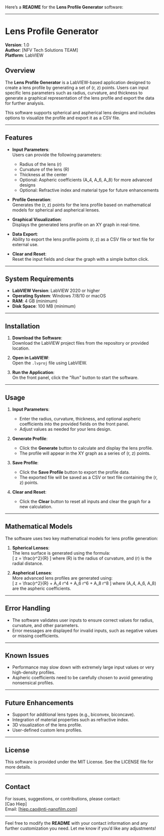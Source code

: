 Here’s a **README** for the **Lens Profile Generator** software:

---

# **Lens Profile Generator**

**Version**: 1.0  
**Author**: [NFV Tech Solutions TEAM]  
**Platform**: LabVIEW

## **Overview**

The **Lens Profile Generator** is a LabVIEW-based application designed to create a lens profile by generating a set of (r, z) points. Users can input specific lens parameters such as radius, curvature, and thickness to generate a graphical representation of the lens profile and export the data for further analysis.

This software supports spherical and aspherical lens designs and includes options to visualize the profile and export it as a CSV file.

---

## **Features**

- **Input Parameters**:  
  Users can provide the following parameters:
  - Radius of the lens (r)
  - Curvature of the lens (R)
  - Thickness at the center
  - Optional: Aspheric coefficients \(A_4, A_6, A_8\) for more advanced designs
  - Optional: Refractive index and material type for future enhancements

- **Profile Generation**:  
  Generates the (r, z) points for the lens profile based on mathematical models for spherical and aspherical lenses.

- **Graphical Visualization**:  
  Displays the generated lens profile on an XY graph in real-time.

- **Data Export**:  
  Ability to export the lens profile points (r, z) as a CSV file or text file for external use.

- **Clear and Reset**:  
  Reset the input fields and clear the graph with a simple button click.

---

## **System Requirements**

- **LabVIEW Version**: LabVIEW 2020 or higher
- **Operating System**: Windows 7/8/10 or macOS
- **RAM**: 4 GB (minimum)
- **Disk Space**: 100 MB (minimum)
  
---

## **Installation**

1. **Download the Software**:  
   Download the LabVIEW project files from the repository or provided location.

2. **Open in LabVIEW**:  
   Open the `.lvproj` file using LabVIEW.

3. **Run the Application**:  
   On the front panel, click the "Run" button to start the software.

---

## **Usage**

1. **Input Parameters**:  
   - Enter the radius, curvature, thickness, and optional aspheric coefficients into the provided fields on the front panel.
   - Adjust values as needed for your lens design.

2. **Generate Profile**:  
   - Click the **Generate** button to calculate and display the lens profile.
   - The profile will appear in the XY graph as a series of (r, z) points.

3. **Save Profile**:  
   - Click the **Save Profile** button to export the profile data.
   - The exported file will be saved as a CSV or text file containing the (r, z) points.

4. **Clear and Reset**:  
   - Click the **Clear** button to reset all inputs and clear the graph for a new calculation.

---

## **Mathematical Models**

The software uses two key mathematical models for lens profile generation:

1. **Spherical Lenses**:  
   The lens surface is generated using the formula:  
   \[
   z = \frac{r^2}{R}
   \]
   where \(R\) is the radius of curvature, and \(r\) is the radial distance.

2. **Aspherical Lenses**:  
   More advanced lens profiles are generated using:  
   \[
   z = \frac{r^2}{R} + A_4 r^4 + A_6 r^6 + A_8 r^8
   \]
   where \(A_4, A_6, A_8\) are the aspheric coefficients.

---

## **Error Handling**

- The software validates user inputs to ensure correct values for radius, curvature, and other parameters.
- Error messages are displayed for invalid inputs, such as negative values or missing coefficients.

---

## **Known Issues**

- Performance may slow down with extremely large input values or very high-density profiles.
- Aspheric coefficients need to be carefully chosen to avoid generating nonsensical profiles.

---

## **Future Enhancements**

- Support for additional lens types (e.g., biconvex, biconcave).
- Integration of material properties such as refractive index.
- 3D visualization of the lens profile.
- User-defined custom lens profiles.

---

## **License**

This software is provided under the MIT License. See the LICENSE file for more details.

---

## **Contact**

For issues, suggestions, or contributions, please contact:  
[Cao Hiep]  
Email: [hiep.cao@nti-nanofilm.com]

---

Feel free to modify the **README** with your contact information and any further customization you need. Let me know if you’d like any adjustments!
